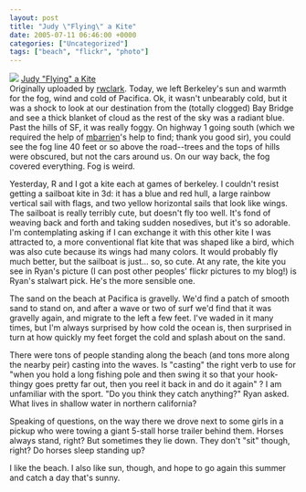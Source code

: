 ```yaml
---
layout: post
title: "Judy \"Flying\" a Kite"
date: 2005-07-11 06:46:00 +0000
categories: ["Uncategorized"]
tags: ["beach", "flickr", "photo"]
---
```


![](http://photos22.flickr.com/25098557_72977736fb_m.jpg) 
   [Judy "Flying" a Kite](http://www.flickr.com/photos/rwclark/25098557/)  
  Originally uploaded by [rwclark](http://www.flickr.com/people/rwclark/). Today, we left Berkeley's sun and warmth for the fog, wind and cold of Pacifica. Ok, it wasn't unbearably cold, but it was a shock to look at our destination from the (totally clogged) Bay Bridge and see a thick blanket of cloud as the rest of the sky was a radiant blue. Past the hills of SF, it was really foggy. On highway 1 going south (which we required the help of [mbarrien](http://mbarrien.livejournal.com/)'s help to find; thank you good sir), you could see the fog line 40 feet or so above the road--trees and the tops of hills were obscured, but not the cars around us. On our way back, the fog covered everything. Fog is weird. 

Yesterday, R and I got a kite each at games of berkeley. I couldn't resist getting a sailboat kite in 3d: it has a blue and red hull, a large rainbow vertical sail with flags, and two yellow horizontal sails that look like wings. The sailboat is really terribly cute, but doesn't fly too well. It's fond of weaving back and forth and taking sudden nosedives, but it's so adorable. I'm contemplating asking if I can exchange it with this other kite I was attracted to, a more conventional flat kite that was shaped like a bird, which was also cute because its wings had many colors. It would probably fly much better, but the sailboat is just... so, so cute. At any rate, the kite you see in Ryan's picture (I can post other peoples' flickr pictures to my blog!) is Ryan's stalwart pick. He's the more sensible one.

The sand on the beach at Pacifica is gravelly. We'd find a patch of smooth sand to stand on, and after a wave or two of surf we'd find that it was gravelly again, and migrate to the left a few feet. I've waded in it many times, but I'm always surprised by how cold the ocean is, then surprised in turn at how quickly my feet forget the cold and splash about on the sand.

There were tons of people standing along the beach (and tons more along the nearby peir) casting into the waves. Is "casting" the right verb to use for "when you hold a long fishing pole and then swing it so that your hook-thingy goes pretty far out, then you reel it back in and do it again" ? I am unfamiliar with the sport. "Do you think they catch anything?" Ryan asked. What lives in shallow water in northern california?

Speaking of questions, on the way there we drove next to some girls in a pickup who were towing a giant 5-stall horse trailer behind them. Horses always stand, right? But sometimes they lie down. They don't "sit" though, right? Do horses sleep standing up?

I like the beach. I also like sun, though, and hope to go again this summer and catch a day that's sunny.